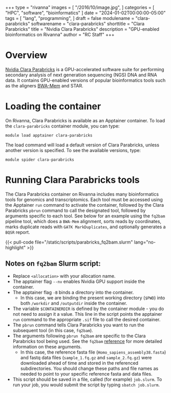+++
type = "rivanna"
images = [
  "/2016/10/image.jpg",
]
categories = [
  "HPC",
  "software",
  "bioinformatics"
]
date = "2024-01-02T00:00:00-05:00"
tags = [
  "lang",
  "programming",
]
draft = false
modulename = "clara-parabricks"
softwarename = "clara-parabricks"
shorttitle = "Clara Parabricks"
title = "Nvidia Clara Parabricks"
description = "GPU-enabled bioinformatics on Rivanna"
author = "RC Staff"
+++

# Overview

[Nvidia Clara Parabricks](https://docs.nvidia.com/clara/) is a GPU-accelerated software suite for performing secondary analysis of next generation sequencing (NGS) DNA and RNA data. It contains GPU-enabled versions of popular bioinformatics tools such as the aligners [BWA-Mem](https://www.rc.virginia.edu/userinfo/hpc/software/bwa/) and STAR.

# Loading the container
On Rivanna, Clara Parabricks is available as an Apptainer container.  To load the `clara-parabricks` container module, you can type:

```
module load apptainer clara-parabricks
```

The load command will load a default version of Clara Parabricks, unless another version is specified.  To see the available versions, type:

```
module spider clara-parabricks
```


# Running Clara Parabricks tools

The Clara Parabricks container on Rivanna includes many bioinformatics tools for genomics and transcriptomics. Each tool must be accessed using the Apptainer `run` command to activate the container, followed by the Clara Parabricks `pbrun` command to call the designated tool, followed by arguments specific to each tool. See below for an example using the `fq2bam` pipeline tool, which does a `BWA-Mem` alignment, sorts reads by coordinates, marks duplicate reads with `GATK MarkDuplicates`, and optionally generates a `BQSR` report. 


{{< pull-code file="/static/scripts/parabricks_fq2bam.slurm" lang="no-highlight" >}}


## Notes on `fq2bam` Slurm script:
- Replace `<allocation>` with your allocation name.
- The apptainer flag `--nv` enables Nvidia GPU support inside the container.
- The apptainer flag `-B` binds a directory into the container. 
	+ In this case, we are binding the present working directory (`$PWD`) into both `/workdir` and `/outputdir` inside the container.
- The variable `$CONTAINERDIR` is defined by the container module - you do not need to assign it a value. This line in the script points the apptainer `run` command to the appropriate `.sif` file to call the desired container.
- The `pbrun` command tells Clara Parabricks you want to run the subsequent tool (in this case, `fq2bam`).
- The arguments following `pbrun fq2bam` are specific to the Clara Parabricks tool being used. See the `fq2bam` [reference](https://docs.nvidia.com/clara/parabricks/documentation/tooldocs/man_fq2bam.html) for more detailed information on these arguments.
	+ In this case, the reference fasta file (`Homo_sapiens_assembly38.fasta`) and fastq data files (`sample_1.fq.gz` and `sample_2.fq.gz`) were downloaded ahead of time and stored in the referenced subdirectories. You should change these paths and file names as needed to point to your specific reference fasta and data files.
- This script should be saved in a file, called (for example) `job.slurm`.  To run your job, you would submit the script by typing `sbatch job.slurm`.


